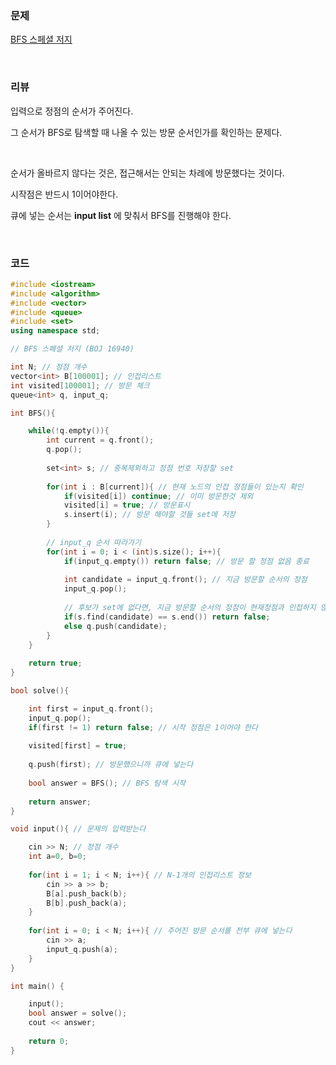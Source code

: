 ### 문제

[BFS 스페셜 저지](https://www.acmicpc.net/problem/16940)

</br>



### 리뷰

입력으로 정점의 순서가 주어진다. 

그 순서가 BFS로 탐색할 때 나올 수 있는 방문 순서인가를 확인하는 문제다. 

</br>

순서가 올바르지 않다는 것은, 접근해서는 안되는 차례에 방문했다는 것이다. 

시작점은 반드시 1이어야한다.

큐에 넣는 순서는 **input list** 에 맞춰서 BFS를 진행해야 한다.

</br>

### 코드 

```c++
#include <iostream>
#include <algorithm> 
#include <vector>
#include <queue>
#include <set>
using namespace std;

// BFS 스페셜 저지 (BOJ 16940) 

int N; // 정점 개수 
vector<int> B[100001]; // 인접리스트 
int visited[100001]; // 방문 체크 
queue<int> q, input_q;

int BFS(){

	while(!q.empty()){
		int current = q.front(); 
		q.pop();
		
		set<int> s; // 중복제외하고 정점 번호 저장할 set  
		
		for(int i : B[current]){ // 현재 노드의 인접 정점들이 있는지 확인   
			if(visited[i]) continue; // 이미 방문한것 제외
			visited[i] = true; // 방문표시  
			s.insert(i); // 방문 해야할 것들 set에 저장  
		}
		
		// input_q 순서 따라가기
		for(int i = 0; i < (int)s.size(); i++){
			if(input_q.empty()) return false; // 방문 할 정점 없음 종료  
			
			int candidate = input_q.front(); // 지금 방문할 순서의 정점
			input_q.pop();
			
			// 후보가 set에 없다면, 지금 방문할 순서의 정점이 현재정점과 인접하지 않으므로 종료.  
			if(s.find(candidate) == s.end()) return false;
			else q.push(candidate);
		}
	}
	
	return true;		
}

bool solve(){

	int first = input_q.front(); 
	input_q.pop();
	if(first != 1) return false; // 시작 정점은 1이어야 한다  
	
	visited[first] = true;
	
	q.push(first); // 방문했으니까 큐에 넣는다 
		
	bool answer = BFS(); // BFS 탐색 시작  
		
	return answer;
}

void input(){ // 문제의 입력받는다  

	cin >> N; // 정점 개수  
	int a=0, b=0; 
	
	for(int i = 1; i < N; i++){ // N-1개의 인접리스트 정보   
		cin >> a >> b;
		B[a].push_back(b);
		B[b].push_back(a);
	}
	
	for(int i = 0; i < N; i++){ // 주어진 방문 순서를 전부 큐에 넣는다  
		cin >> a;
		input_q.push(a);
	}
}

int main() {	

 	input();
 	bool answer = solve();  
 	cout << answer;
 	
	return 0;
} 
```

